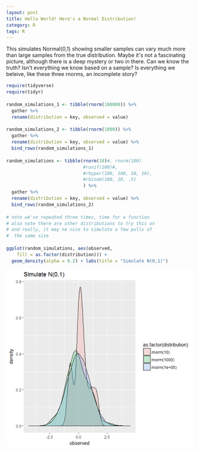 ```yaml
---
layout: post
title: Hello World! Here's a Normal Distribution!
category: R
tags: R
---
```


This simulates Normal(0,1) showing smaller samples can vary much more than large samples from the true distribution. Maybe it's not a fascinating picture, although there is a deep mystery or two in there. Can we know the truth? Isn't everything we know based on a sample? Is everything we beleive, like these three rnorms, an incomplete story?

```r
require(tidyverse)
require(tidyr)

random_simulations_1 <- tibble(rnorm(100000)) %>%
  gather %>% 
  rename(distribution = key, observed = value)

random_simulations_2 <- tibble(rnorm(1000)) %>%
  gather %>% 
  rename(distribution = key, observed = value) %>% 
  bind_rows(random_simulations_1)

random_simulations <- tibble(rnorm(10)#, rnorm(100)  
                             #runif(100)#,  
                             #rhyper(100, 100, 50, 10), 
                             #rbinom(100, 10, .5)
                             ) %>%
  gather %>% 
  rename(distribution = key, observed = value) %>% 
  bind_rows(random_simulations_2)

# note we've repeated three times, time for a function
# also note there are other distributions to try this on
# and really, it may ne nice to simulate a few pulls of 
#  the same size

ggplot(random_simulations, aes(observed, 
    fill = as.factor(distribution))) +
  geom_density(alpha = 0.2) + labs(title = "Simulate N(0,1)")

```
![random simulations output](/images/normal01simulation.png "random simulations output")
